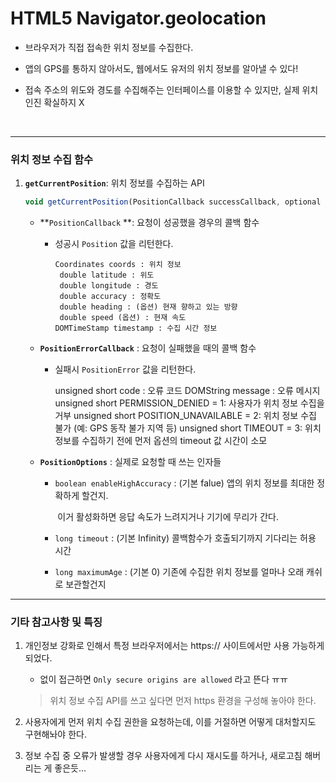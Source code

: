 # HTML5 Navigator.geolocation

- 브라우저가 직접 접속한 위치 정보를 수집한다.

- 앱의 GPS를 통하지 않아서도, 웹에서도 유저의 위치 정보를 알아낼 수 있다!

- 접속 주소의 위도와 경도를 수집해주는 인터페이스를 이용할 수 있지만, 실제 위치인진 확실하지 X

  ​

---

### 위치 정보 수집 함수

1. **```getCurrentPosition```**: 위치 정보를 수집하는 API

   ```javascript
   void getCurrentPosition(PositionCallback successCallback, optional PositionErrorCallback errorCallback, optional PositionOptions options);
   ```

   - **``` PositionCallback ``` **:  요청이 성공했을 경우의 콜백 함수

     - 성공시 ```Position``` 값을 리턴한다.

       ```
       Coordinates coords : 위치 정보
       	double latitude : 위도
       	double longitude : 경도
       	double accuracy : 정확도
       	double heading : (옵션) 현재 향하고 있는 방향
       	double speed (옵션) : 현재 속도
       DOMTimeStamp timestamp : 수집 시간 정보
       ```

   - **```PositionErrorCallback```** : 요청이 실패했을 때의 콜백 함수

     - 실패시 ```PositionError``` 값을 리턴한다.

        unsigned short code : 오류 코드
        	DOMString message : 오류 메시지
        	unsigned short PERMISSION_DENIED = 1: 사용자가 위치 정보 수집을 거부
        	unsigned short POSITION_UNAVAILABLE = 2: 위치 정보 수집 불가
        								(예: GPS 동작 불가 지역 등)
        	unsigned short TIMEOUT = 3: 위치 정보를 수집하기 전에 먼저 
        								옵션의 timeout 값 시간이 소모

   - **```PositionOptions```** : 실제로 요청할 때 쓰는 인자들

     - ```boolean enableHighAccuracy``` : (기본 falue) 앱의 위치 정보를 최대한 정확하게 할건지.

       ​	이거 활성화하면 응답 속도가 느려지거나 기기에 무리가 간다.

     - ```long timeout``` : (기본 Infinity) 콜백함수가 호출되기까지 기다리는 허용 시간

     - ```long maximumAge``` : (기본 0) 기존에 수집한 위치 정보를 얼마나 오래 캐쉬로 보관할건지


***

### 기타 참고사항 및 특징

1. 개인정보 강화로 인해서 특정 브라우저에서는 https:// 사이트에서만 사용 가능하게 되었다.

   - 없이 접근하면 ```Only secure origins are allowed``` 라고 뜬다 ㅠㅠ

   > 위치 정보 수집 API를 쓰고 싶다면 먼저 https 환경을 구성해 놓아야 한다.

2. 사용자에게 먼저 위치 수집 권한을 요청하는데, 이를 거절하면 어떻게 대처할지도 구현해놔야 한다.

3. 정보 수집 중 오류가 발생할 경우 사용자에게 다시 재시도를 하거나, 새로고침 해버리는 게 좋은듯...
